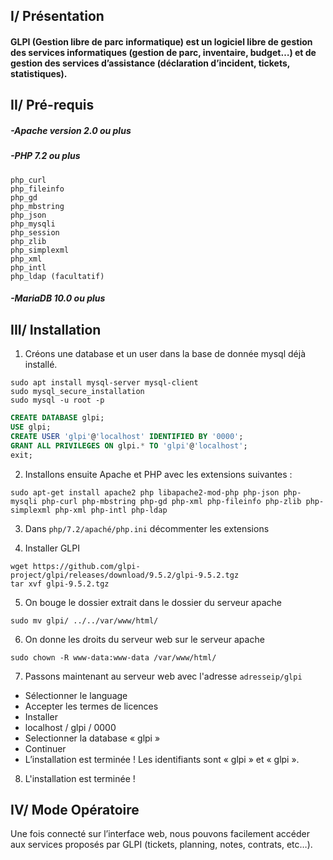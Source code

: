 ## I/ Présentation

#### GLPI (Gestion libre de parc informatique) est un logiciel libre de gestion des services informatiques (gestion de parc, inventaire, budget…) et de gestion des services d’assistance (déclaration d’incident, tickets, statistiques).

## II/ Pré-requis

##### -Apache version 2.0 ou plus

##### -PHP 7.2 ou plus

```
php_curl
php_fileinfo
php_gd
php_mbstring
php_json
php_mysqli
php_session
php_zlib
php_simplexml
php_xml
php_intl
php_ldap (facultatif)
```

##### -MariaDB 10.0 ou plus

## III/ Installation

1. Créons une database et un user dans la base de donnée mysql déjà installé.

```
sudo apt install mysql-server mysql-client
sudo mysql_secure_installation
sudo mysql -u root -p
```

```sql
CREATE DATABASE glpi;
USE glpi;
CREATE USER 'glpi'@'localhost' IDENTIFIED BY '0000';
GRANT ALL PRIVILEGES ON glpi.* TO 'glpi'@'localhost';
exit;
```

2. Installons ensuite Apache et PHP avec les extensions suivantes :

```
sudo apt-get install apache2 php libapache2-mod-php php-json php-mysqli php-curl php-mbstring php-gd php-xml php-fileinfo php-zlib php-simplexml php-xml php-intl php-ldap
```

3. Dans `php/7.2/apaché/php.ini` décommenter les extensions

4. Installer GLPI

```
wget https://github.com/glpi-project/glpi/releases/download/9.5.2/glpi-9.5.2.tgz
tar xvf glpi-9.5.2.tgz
```

5. On bouge le dossier extrait dans le dossier du serveur apache

```
sudo mv glpi/ ../../var/www/html/
```

6. On donne les droits du serveur web sur le serveur apache

```
sudo chown -R www-data:www-data /var/www/html/
```

7. Passons maintenant au serveur web avec l'adresse `adresseip/glpi`
- Sélectionner le language
- Accepter les termes de licences
- Installer
- localhost / glpi / 0000
- Selectionner la database « glpi »
- Continuer
- L’installation est terminée ! Les identifiants sont « glpi » et « glpi ».

8. L'installation est terminée !

## IV/ Mode Opératoire

Une fois connecté sur l’interface web, nous pouvons facilement accéder aux services proposés par GLPI (tickets, planning, notes, contrats, etc…).

